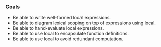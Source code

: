 ### Goals

-   Be able to write well-formed local expressions.
-   Be able to diagram lexical scoping on top of expressions using local.
-   Be able to hand-evaluate local expressions.
-   Be able to use local to encapsulate function definitions.
-   Be able to use local to avoid redundant computation.
